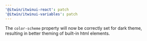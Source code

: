 ```yaml
---
'@itwin/itwinui-react': patch
'@itwin/itwinui-variables': patch
---
```


The `color-scheme` property will now be correctly set for dark theme, resulting in better theming of built-in html elements.
